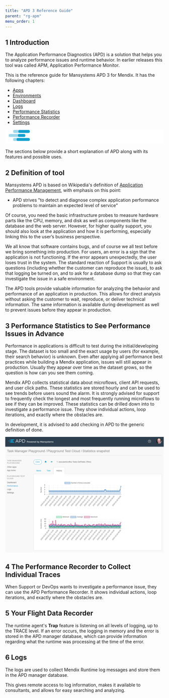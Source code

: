 ```yaml
---
title: "APD 3 Reference Guide"
parent: "rg-apm"
menu_order: 1
---
```


## 1 Introduction

The Application Performance Diagnostics (APD) is a solution that helps you to analyze performance issues and runtime behavior. In earlier releases this tool was called APM, Application Performance Monitor.

This is the reference guide for Mansystems APD 3 for Mendix. It has the following chapters:

* [Apps](rg-three-apps)
* [Environments](rg-three-environments)
* [Dashboard](rg-three-dashboard)
* [Logs](rg-three-logs)
* [Performance Statistics](rg-three-statistics)
* [Performance Recorder](rg-three-recorder)
* [Settings](rg-three-settings)

![](attachments/rg-three/APD_Powered_Logo.png)

The sections below provide a short explanation of APD along with its features and possible uses.

## 2 Definition of tool

Mansystems APD is based on Wikipedia's definition of [Application Performance Management](http://en.wikipedia.org/wiki/Application_performance_management), with emphasis on this point:

* APD strives "to detect and diagnose complex application performance problems to maintain an expected level of service"


Of course, you need the basic infrastructure probes to measure hardware parts like the CPU, memory, and disk as well as components like the database and the web server. However, for higher quality support, you should also look at the application and how it is performing, especially linking this to the user’s business perspective.

We all know that software contains bugs, and of course we all test before we bring something into production. For users, an error is a sign that the application is not functioning. If the error appears unexpectedly, the user loses trust in the system. The standard reaction of Support is usually to ask questions (including whether the customer can reproduce the issue), to ask that logging be turned on, and to ask for a database dump so that they can investigate the issue in a safe environment.

The APD tools provide valuable information for analyzing the behavior and performance of an application in production. This allows for direct analysis without asking the customer to wait, reproduce, or deliver technical information. The same information is available during development as well to prevent issues before they appear in production.

## 3 Performance Statistics to See Performance Issues in Advance

Performance in applications is difficult to test during the initial/developing stage. The dataset is too small and the exact usage by users (for example, their search behavior) is unknown. Even after applying all performance best practices while building a Mendix application, issues will still appear in production. Usually they appear over time as the dataset grows, so the question is how can you see them coming.

Mendix APD collects statistical data about microflows, client API requests, and user click paths. These statistics are stored hourly and can be used to see trends before users sound the alarm. It is strongly advised for support to frequently check the longest and most frequently running microflows to see if they can be improved. These statistics can be drilled down into to investigate a performance issue. They show individual actions, loop iterations, and exactly where the obstacles are.

In development, it is advised to add checking in APD to the generic definition of done.

![](attachments/rg-three/statistics_history.png)

## 4 The Performance Recorder to Collect Individual Traces

When Support or DevOps wants to investigate a performance issue, they can use the APD Performance Recorder. It shows individual actions, loop iterations, and exactly where the obstacles are.

## 5 Your Flight Data Recorder

The runtime agent's **Trap** feature is listening on all levels of logging, up to the TRACE level. If an error occurs, the logging in memory and the error is stored in the APD manager database, which can provide information regarding what the runtime was processing at the time of the error.

## 6 Logs

The logs are used to collect Mendix Runtime log messages and store them in the APD manager database.

This gives remote access to log information, makes it available to consultants, and allows for easy searching and analyzing.
